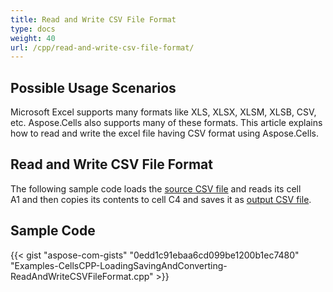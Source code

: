 ```yaml
---
title: Read and Write CSV File Format
type: docs
weight: 40
url: /cpp/read-and-write-csv-file-format/
---
```


## **Possible Usage Scenarios**
Microsoft Excel supports many formats like XLS, XLSX, XLSM, XLSB, CSV, etc. Aspose.Cells also supports many of these formats. This article explains how to read and write the excel file having CSV format using Aspose.Cells.
## **Read and Write CSV File Format**
The following sample code loads the [source CSV file](attachments/22970904/23166994.csv) and reads its cell A1 and then copies its contents to cell C4 and saves it as [output CSV file](attachments/22970904/23166994.csv).
## **Sample Code**
{{< gist "aspose-com-gists" "0edd1c91ebaa6cd099be1200b1ec7480" "Examples-CellsCPP-LoadingSavingAndConverting-ReadAndWriteCSVFileFormat.cpp" >}}
